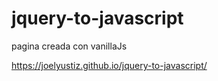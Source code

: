 # jquery-to-javascript
pagina creada con vanillaJs

https://joelyustiz.github.io/jquery-to-javascript/

